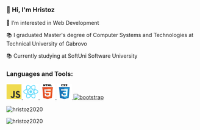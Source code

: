 ### 👋 Hi, I'm Hristoz 
<p>👀 I’m interested in Web Development</p>
<p>📚 I graduated Master's degree of Computer Systems and Technologies at Technical University of Gabrovo</p>
<p>📚 Currently studying at SoftUni Software University</p>
  
<h3 align="left">Languages and Tools:</h3>
<a href="https://developer.mozilla.org/en-US/docs/Web/JavaScript" target="_blank" rel="noreferrer"> <img src="https://raw.githubusercontent.com/devicons/devicon/master/icons/javascript/javascript-original.svg" alt="javascript" width="40" height="40"/> </a> 
<a href="https://react.dev" target="_blank" rel="noreferrer"> <img src="https://raw.githubusercontent.com/devicons/devicon/master/icons/react/react-original.svg" alt="javascript" width="40" height="40"/> </a> 
 <a href="https://www.w3.org/html/" target="_blank" rel="noreferrer"> <img src="https://raw.githubusercontent.com/devicons/devicon/master/icons/html5/html5-original-wordmark.svg" alt="html5" width="40" height="40"/> </a>
<a href="https://www.w3schools.com/css/" target="_blank" rel="noreferrer"> <img src="https://raw.githubusercontent.com/devicons/devicon/master/icons/css3/css3-original-wordmark.svg" alt="css3" width="40" height="40"/> </a>
<a href="https://getbootstrap.com" target="_blank" rel="noreferrer"> <img src="https://getbootstrap.com/docs/5.3/assets/brand/bootstrap-logo-shadow.png" alt="bootstrap" width="40" height="40"/> </a>

 <p><img align="center" src="https://github-readme-stats.vercel.app/api?username=hristoz2020" alt="hristoz2020" /> </p>
 
  
<p><img align="left" src="https://github-readme-stats.vercel.app/api/top-langs?username=hristoz2020&show_icons=true&locale=en&layout=compact" alt="hristoz2020" /></p> 

<!-- ![](https://komarev.com/ghpvc/?username=hristoz2020) -->
<!--
**hristoz2020/hristoz2020** is a ✨ _special_ ✨ repository because its `README.md` (this file) appears on your GitHub profile.

Here are some ideas to get you started:

- 🔭 I’m currently working on ...
- 🌱 I’m currently learning ...
- 👯 I’m looking to collaborate on ...
- 🤔 I’m looking for help with ...
- 💬 Ask me about ...
- 📫 How to reach me: ...
- 😄 Pronouns: ...
- ⚡ Fun fact: ...
-->
